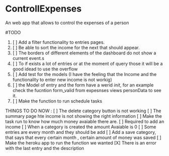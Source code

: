 # ControllExpenses
An web app that allows to control the expenses of a person 

#TODO
1. [ ] Add a filter functionality to entries pages.
3. [ ] Be able to sort the income for the next that should appear.
4. [ ] The borders of different elements of the dashboard do not show a current event.s
8. [ ] To if exists a lot of entries or at the moment of query those it will be a good idead to use the overflow
9. [ ] Add test for the models (I have the feeling that the Income and the functionality to enter new income is not workig)
11. [ ] the Model of entry and the form have a werid _init_, for an example check the fucntion form_valid from expesnses views personData to see it.
12. [ ] Make the function to run schedule tasks 

THINGS TO DO NOW :
[ ] The delete category button is not working 
[ ] The summary page hte income is not showing the right information
[ ] Make the task run to know how much money avaiable there are.
[ ] Required to add an income
[ ] When a category is created the amount Avaiable is 0
[ ] Some entries are every month and they should be add
[ ] Add a save category, that says that every certain month , certain amount of money was saved
[ ] Make the heroku app to run the function we wanted
[X] There is an error with the last entry and the description